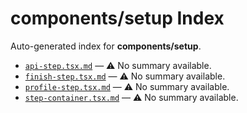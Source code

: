 # components/setup Index

Auto-generated index for **components/setup**.

- [`api-step.tsx.md`](./api-step.tsx.md) — ⚠️ No summary available.
- [`finish-step.tsx.md`](./finish-step.tsx.md) — ⚠️ No summary available.
- [`profile-step.tsx.md`](./profile-step.tsx.md) — ⚠️ No summary available.
- [`step-container.tsx.md`](./step-container.tsx.md) — ⚠️ No summary available.
